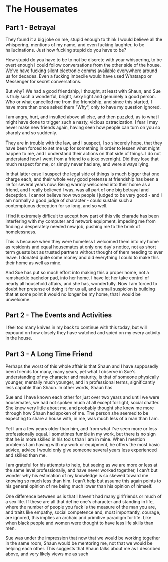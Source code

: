 # The Housemates

## Part 1 - Betrayal

They found it a big joke on me, stupid enough to think I would believe all the whispering, mentions of my name, and even fucking laughter, to be hallucinations. Just how fucking stupid do you have to be?

How stupid do you have to be to not be discrete with your whispering, to be overt enough I could follow conversations from the other side of the house. We've have fucking silent electronic comms available everywhere around us for decades. Even a fucking imbecile would have used Whatsapp or Messenger for secret conversations.

But why? We had a good friendship, I thought, at least with Shaun, and Sue is truly such a wonderful, bright, sexy light and genuinely a good person. Who or what cancelled me from the friendship, and since this started, I have more than once asked them "Why", only to have my question ignored.

I am angry, hurt, and insulted above all else, and then puzzled, as to what I might have done to trigger such a nasty, vicious ostracization. I fear I may never make new friends again, having seen how people can turn on you so sharply and so suddenly.

They are in trouble with the law, and I suspect, I so sincerely hope, that they have been forced to set me up for something in order to lessen what might happen to me, and I understand their actions on that side of things. I do not understand how I went from a friend to a joke overnight. Did they lose that much respect for me, or simply never had any, and were always lying. 

In that latter case I suspect the legal side of things is much bigger that one charge each, and their whole very good pretense at friendship has been a lie for several years now. Being warmly welcomed into their home as a friend, and I really believed I was, was all part of one big betrayal and deception. I cannot believe how two people I judged to be very good - and I am normally a good judge of character - could sustain such a contemptuous deception for so long, and so well.

I find it extremely difficult to accept how part of this vile charade has been interfering with my computer and network equipment, impeding me from finding a desperately needed new job, pushing me to the brink of homelessness. 

This is because when they were homeless I welcomed them into my home as residents and equal housemates at only one day's notice, not as short term guests but as trusted partners without thought of them needing to ever leave. I donated quite some money and did everything I could to make this their home as well as mine.

And Sue has put so much effort into making this a proper home, not a ramshackle bachelor pad, into her home. I have let her take control of nearly all household affairs, and she has, wonderfully. Now I am forced to doubt her pretense of doing it for us all, and a small suspicion is building that at some point it would no longer be my home, that I would be unwelcome.

## Part 2 - The Events and Activities

I feel too many knives in my back to continue with this today, but will expound on how closely they have watched and spied on my every activity in the house.


## Part 3 - A Long Time Friend

Perhaps the worst of this whole affair is that Shaun and I have supposedly been friends for many, many years, yet what I observe in Sue's understanding of my character and maturity, is that of someone physically younger, mentally much younger, and in professional terms, significantly less capable than Shaun. In other words, Shaun has 

Sue and I have known each other for just over two years and until we were housemates, we had not spoken much at all except for light, social chatter. She knew very little about me, and probably thought she knew me more through how Shaun had spoken of me. The person she seemed to be expecting to share a house with, in me, was much less of a man than I am.

Yet I am a few years older than him, and from what I've seen more or less professionally equal. I sometimes fumble in my work, but there is no sign that he is more skilled in his tools than I am in mine. When I mention problems I am having with my work or equipment, he offers the most basic advice, advice I would only give someone several years less experienced and skilled than me. 

I am grateful for his attempts to help, but seeing as we are more or less at the same level professionally, and have never worked together, I can't but wonder why his estimation of my knowledge is so skewed toward me knowing so much less than him. I can't help but assume this again points to his general opinion of me being much lower than his opinion of himself.

One difference between us is that I haven't had many girlfriends or much of a sex life. If these are all that define one's character and standing in life, where the number of people you fuck is the measure of the man you are, and traits like empathy, social competence and, most importantly, courage, are ignored, this implies an archaic and primitive paradigm for life. Like when black people and women were thought to have less life skills than men. 

Sue was under the impression that now that we would be working together in the same room, Shaun would be mentoring me, not that we would be helping each other. This suggests that Shaun talks about me as I described above, and very likely views me as such